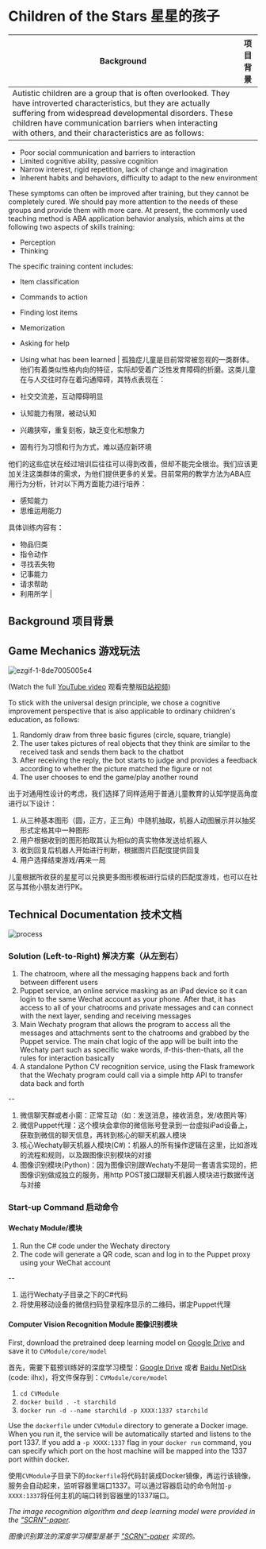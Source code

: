 # Children of the Stars 星星的孩子

| **Background**  | **项目背景** |
| ------------- | ------------- |
| Autistic children are a group that is often overlooked. They have introverted characteristics, but they are actually suffering from widespread developmental disorders. These children have communication barriers when interacting with others, and their characteristics are as follows:

- Poor social communication and barriers to interaction
- Limited cognitive ability, passive cognition
- Narrow interest, rigid repetition, lack of change and imagination
- Inherent habits and behaviors, difficulty to adapt to the new environment

These symptoms can often be improved after training, but they cannot be completely cured. We should pay more attention to the needs of these groups and provide them with more care. At present, the commonly used teaching method is ABA application behavior analysis, which aims at the following two aspects of skills training:

- Perception
- Thinking

The specific training content includes:

- Item classification
- Commands to action
- Finding lost items
- Memorization
- Asking for help
- Using what has been learned  | 孤独症儿童是目前常常被忽视的一类群体。他们有着类似性格内向的特征，实际却受着广泛性发育障碍的折磨。这类儿童在与人交往时存在着沟通障碍，其特点表现在：

- 社交交流差，互动障碍明显
- 认知能力有限，被动认知
- 兴趣狭窄，重复刻板，缺乏变化和想象力
- 固有行为习惯和行为方式，难以适应新环境

他们的这些症状在经过培训后往往可以得到改善，但却不能完全根治。我们应该更加关注这类群体的需求，为他们提供更多的关爱。目前常用的教学方法为ABA应用行为分析，针对以下两方面能力进行培养：

- 感知能力
- 思维运用能力

具体训练内容有：

- 物品归类
- 指令动作
- 寻找丢失物
- 记事能力
- 请求帮助
- 利用所学 |

## Background 项目背景


## Game Mechanics 游戏玩法

![ezgif-1-8de7005005e4](https://user-images.githubusercontent.com/60060750/128956571-dcd6b205-7784-4c19-9ba6-695b703f5ca1.gif)

(Watch the full [YouTube video](https://www.youtube.com/watch?v=LJjONGwVzpQ) 观看完整版[B站视频](https://www.bilibili.com/video/BV1hM4y157e3))

To stick with the universal design principle, we chose a cognitive improvement perspective that is also applicable to ordinary children's education, as follows:

1. Randomly draw from three basic figures (circle, square, triangle)
2. The user takes pictures of real objects that they think are similar to the received task and sends them back to the chatbot
3. After receiving the reply, the bot starts to judge and provides a feedback according to whether the picture matched the figure or not
4. The user chooses to end the game/play another round

出于对通用性设计的考虑，我们选择了同样适用于普通儿童教育的认知学提高角度进行以下设计：

1. 从三种基本图形（圆，正方，正三角）中随机抽取，机器人动图展示并以抽奖形式定格其中一种图形
2. 用户根据收到的图形拍取其认为相似的真实物体发送给机器人
3. 收到回复后机器人开始进行判断，根据图片匹配度提供回复
4. 用户选择结束游戏/再来一局

儿童根据所收获的星星可以兑换更多图形模板进行后续的匹配度游戏，也可以在社区与其他小朋友进行PK。

## Technical Documentation 技术文档

![process](https://media.licdn.cn/dms/image/C5612AQFLQ9C8NJbHMg/article-inline_image-shrink_1000_1488/0/1628340432970?e=1634169600&v=beta&t=hUZBR8LrcSo5d5zDXzQyYb9iei1TYwGIrn2_t84TNpM)

### Solution (Left-to-Right) 解决方案（从左到右）

1. The chatroom, where all the messaging happens back and forth between different users
2. Puppet service, an online service masking as an iPad device so it can login to the same Wechat account as your phone. After that, it has access to all of your chatrooms and private messages and can connect with the next layer, sending and receiving messages
3. Main Wechaty program that allows the program to access all the messages and attachments sent to the chatrooms and grabbed by the Puppet service. The main chat logic of the app will be built into the Wechaty part such as specific wake words, if-this-then-thats, all the rules for interaction basically
4. A standalone Python CV recognition service, using the Flask framework that the Wechaty program could call via a simple http API to transfer data back and forth

--

1. 微信聊天群或者小窗：正常互动（如：发送消息，接收消息，发/收图片等）
2. 微信Puppet代理：这个模块会拿你的微信账号登录到一台虚拟iPad设备上，获取到微信的聊天信息，再转到核心的聊天机器人模块
3. 核心Wechaty聊天机器人模块(C#)：机器人的所有操作逻辑在这里，比如游戏的流程和规则，以及跟图像识别模块的对接
4. 图像识别模块(Python)：因为图像识别跟Wechaty不是同一套语言实现的，把图像识别做成独立的服务，用http POST接口跟聊天机器人模块进行数据传送与对接

### Start-up Command 启动命令

#### Wechaty Module/模块

1. Run the C# code under the Wechaty directory
2. The code will generate a QR code, scan and log in to the Puppet proxy using your WeChat account

--

1. 运行Wechaty子目录之下的C#代码
2. 将使用移动设备的微信扫码登录程序显示的二维码，绑定Puppet代理

#### Computer Vision Recognition Module 图像识别模块

First, download the pretrained deep learning model on [Google Drive](https://drive.google.com/open?id=1PkGX9R-uTYpWBKX0lZRkE2qvvpz1-IiG) and save it to `CVModule/core/model`

首先，需要下载预训练好的深度学习模型：[Google Drive](https://drive.google.com/open?id=1PkGX9R-uTYpWBKX0lZRkE2qvvpz1-IiG) 或者 [Baidu NetDisk](https://pan.baidu.com/s/1Gm-YptzsVnHU0a6YkdjQaQ) (code: ilhx)，将文件保存到：`CVModule/core/model`

1. `cd CVModule`
2. `docker build . -t starchild`
3. `docker run -d --name starchild -p XXXX:1337 starchild`

Use the `dockerfile` under `CVModule` directory to generate a Docker image. When you run it, the service will be automatically started and listens to the port 1337. If you add a `-p XXXX:1337` flag in your `docker run` command, you can specify which port on the host machine will be mapped into the 1337 port within docker.

使用`CVModule`子目录下的`dockerfile`将代码封装成Docker镜像，再运行该镜像，服务会自动起来，监听容器里端口1337。可以通过容器启动的命令附加`-p XXXX:1337`将任何主机的端口转到容器里的1337端口。

_The image recognition algorithm and deep learning model were provided in the ["SCRN"-paper](https://github.com/wuzhe71/SCRN)._

_图像识别算法的深度学习模型是基于 ["SCRN"-paper](https://github.com/wuzhe71/SCRN) 实现的。_
